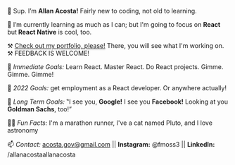 👋 Sup. I’m <b>Allan Acosta!</b> Fairly new to coding, not old to learning.

🦾 I’m currently learning as much as I can; but I'm going to focus on <b>React </b>but<b> React Native</b> is cool, too.</b>

⚒️ <a href="https://allan-acosta.surge.sh" target="_blank"> Check out my portfolio, please!</a> There, you will see what I'm working on. ⚒️
FEEDBACK IS WELCOME!

🌱<i> Immediate Goals:</i> Learn React. Master React. Do React projects. Gimme. Gimme. Gimme!

🌿 <i>2022 Goals:</i> get employment as a React developer. Or anywhere actually!

🌳 <i>Long Term Goals:</i> ‟I see you, <b>Google!</b> I see you <b>Facebook!</b> Looking at you <b> Goldman Sachs</b>, too!”

🏃‍♂ <i>Fun Facts:</i> I'm a marathon runner, I've a cat named Pluto, and I love astronomy

📫 <i>Contact:</i> acosta.gov@gmail.com || <b>Instagram:</b> @fmoss3 || <b>LinkedIn:</b> /allanacostaallanacosta

<!---
Dec24th/Dec24th is a ✨ special ✨ repository because its `README.md` (this file) appears on your GitHub profile.
You can click the Preview link to take a look at your changes.
--->
